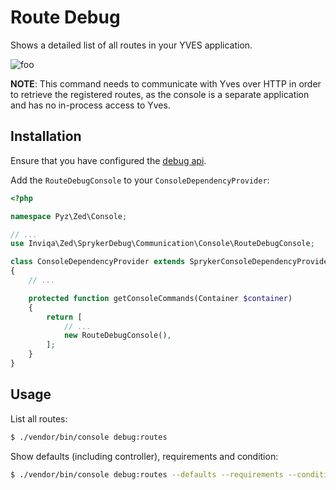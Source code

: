 Route Debug
===========

Shows a detailed list of all routes in your YVES application.

![foo](https://user-images.githubusercontent.com/530801/66388319-bcf87100-e9bd-11e9-8a70-548619056eaa.png)

**NOTE**: This command needs to communicate with Yves over HTTP in order to
          retrieve the registered routes, as the console is a separate application and
          has no in-process access to Yves.

Installation
------------

Ensure that you have configured the [debug api](debug_api.md).

Add the `RouteDebugConsole` to your `ConsoleDependencyProvider`:

```php
<?php

namespace Pyz\Zed\Console;

// ...
use Inviqa\Zed\SprykerDebug\Communication\Console\RouteDebugConsole;

class ConsoleDependencyProvider extends SprykerConsoleDependencyProvider
{
    // ...

    protected function getConsoleCommands(Container $container)
    {
        return [
            // ...
            new RouteDebugConsole(),
        ];
    }
}
```

Usage
-----

List all routes:

```bash
$ ./vendor/bin/console debug:routes
```

Show defaults (including controller), requirements and condition:

```bash
$ ./vendor/bin/console debug:routes --defaults --requirements --condition
```
